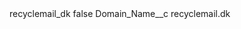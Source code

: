 <?xml version="1.0" encoding="UTF-8"?>
<CustomMetadata xmlns="http://soap.sforce.com/2006/04/metadata" xmlns:xsi="http://www.w3.org/2001/XMLSchema-instance" xmlns:xsd="http://www.w3.org/2001/XMLSchema">
    <label>recyclemail_dk</label>
    <protected>false</protected>
    <values>
        <field>Domain_Name__c</field>
        <value xsi:type="xsd:string">recyclemail.dk</value>
    </values>
</CustomMetadata>
